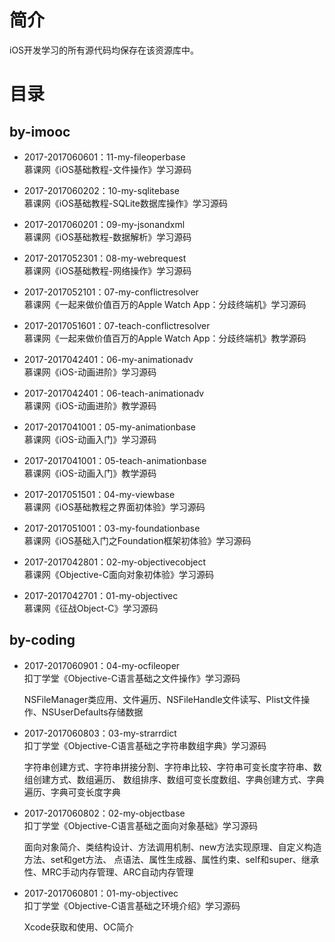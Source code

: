 简介 
====

iOS开发学习的所有源代码均保存在该资源库中。

目录 
====

by-imooc 
------

* 2017-2017060601：11-my-fileoperbase<br>
慕课网《iOS基础教程-文件操作》学习源码

* 2017-2017060202：10-my-sqlitebase<br>
慕课网《iOS基础教程-SQLite数据库操作》学习源码

* 2017-2017060201：09-my-jsonandxml<br>
慕课网《iOS基础教程-数据解析》学习源码

* 2017-2017052301：08-my-webrequest<br>
慕课网《iOS基础教程-网络操作》学习源码

* 2017-2017052101：07-my-conflictresolver<br>
慕课网《一起来做价值百万的Apple Watch App：分歧终端机》学习源码

* 2017-2017051601：07-teach-conflictresolver<br>
慕课网《一起来做价值百万的Apple Watch App：分歧终端机》教学源码

* 2017-2017042401：06-my-animationadv<br>
慕课网《iOS-动画进阶》学习源码

* 2017-2017042401：06-teach-animationadv<br>
慕课网《iOS-动画进阶》教学源码

* 2017-2017041001：05-my-animationbase<br>
慕课网《iOS-动画入门》学习源码

* 2017-2017041001：05-teach-animationbase<br>
慕课网《iOS-动画入门》教学源码

* 2017-2017051501：04-my-viewbase<br>
慕课网《iOS基础教程之界面初体验》学习源码

* 2017-2017051001：03-my-foundationbase<br>
慕课网《iOS基础入门之Foundation框架初体验》学习源码

* 2017-2017042801：02-my-objectivecobject<br>
慕课网《Objective-C面向对象初体验》学习源码

* 2017-2017042701：01-my-objectivec<br>
慕课网《征战Object-C》学习源码

by-coding
------

* 2017-2017060901：04-my-ocfileoper<br>
扣丁学堂《Objective-C语言基础之文件操作》学习源码
    <p>
    NSFileManager类应用、文件遍历、NSFileHandle文件读写、Plist文件操作、NSUserDefaults存储数据
    </p>

* 2017-2017060803：03-my-strarrdict<br>
扣丁学堂《Objective-C语言基础之字符串数组字典》学习源码
    <p>
    字符串创建方式、字符串拼接分割、字符串比较、字符串可变长度字符串、数组创建方式、数组遍历、
    数组排序、数组可变长度数组、字典创建方式、字典遍历、字典可变长度字典
    </p>

* 2017-2017060802：02-my-objectbase<br>
扣丁学堂《Objective-C语言基础之面向对象基础》学习源码
    <p>
    面向对象简介、类结构设计、方法调用机制、new方法实现原理、自定义构造方法、set和get方法、
    点语法、属性生成器、属性约束、self和super、继承性、MRC手动内存管理、ARC自动内存管理
    </p>

* 2017-2017060801：01-my-objectivec<br>
扣丁学堂《Objective-C语言基础之环境介绍》学习源码
    <p>
    Xcode获取和使用、OC简介
    </p>